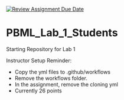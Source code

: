 [![Review Assignment Due Date](https://classroom.github.com/assets/deadline-readme-button-22041afd0340ce965d47ae6ef1cefeee28c7c493a6346c4f15d667ab976d596c.svg)](https://classroom.github.com/a/0cLs-2x5)
# PBML_Lab_1_Students

Starting Repository for Lab 1

Instructor Setup Reminder:
- Copy the yml files to .github/workflows
- Remove the workflows folder. 
- In the assignment, remove the cloning yml
- Currently 26 points

